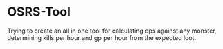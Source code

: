 # OSRS-Tool
Trying to create an all in one tool for calculating dps against any monster, determining kills per hour and gp per hour from the expected loot. 
